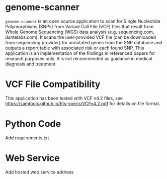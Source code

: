# genome-scanner

`genome-scanner` is an open source application to scan for Single Nucleotide Polymorphisms (SNPs) from Variant Call File (VCF) files that result from Whole Genome Sequencing (WGS) data analysis (e.g. sequencing.com, dantelabs.com).
It scans the user-provided VCF file (can be downloaded from sequencing provider) for annotated genes from the SNP database and outputs a report table with associated risk or each found SNP.
This application is an implementation of the findings in referenced papers for research purposes only. It is not recommended as guidance in medical diagnosis and treatment.

# VCF File Compatibility
This application has been tested with VCF v4.2 files, see https://samtools.github.io/hts-specs/VCFv4.2.pdf for details on file format.

# Python Code
Add requirements.txt

# Web Service
Add hosted web service address
